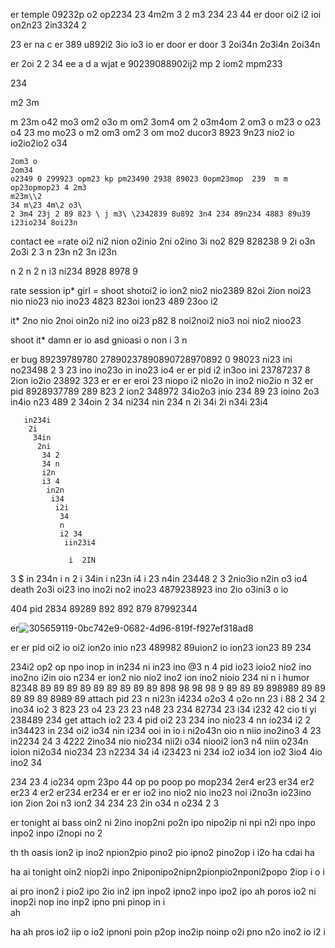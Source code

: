 er       temple 09232p o2 op2234
 23 4m2m
 3
 2 
 m3
 234
 23
 44     er  door oi2 i2 ioi on2n23 2in3324
 2

  23  er na
   c       er 389 u892i2 3io io3 io 
    er
      door 
          er
            door 3  2oi34n 2o3i4n 2oi34n

er  2oi 2
 2
  34  ee 
  a d a  wjat e  90239088902ij2 mp 2 iom2 mpm233

   234

   m2 3m

   m 23m 
   o42
   mo3
   om2 
   o3o
   m 
   om2 
   3om4
    om 2
    o3m4om
    2
    om3 o
    m23
    o 
    o23
    o4
    23
    mo 
    mo23 o
    m2 
    om3
    om2 3
    om 
    mo2 ducor3 8923 9n23 nio2 io io2io2io2
    o34

    2om3 o
    2om34
    o2349 0 299923 opm23 kp pm23490 2938 89023 0opm23mop  239  m m op23opmop23 4 2m3
    m23m\\2
    34 m\23 4m\2 o3\
    2 3m4 23j 2 89 823 \ j m3\ \2342839 8u892 3n4 234 89n234 4883 89u39 i23io234 8oi23n 

contact ee =rate oi2 ni2 nion o2inio 2ni o2ino 3i no2 829 828238 9 2i o3n 2o3i   2
3
n 23n n2 3n 
i23n 

n 2
n 2
n i3
 ni234 8928 8978 9

rate session ip* girl = shoot shotoi2 io ion2 nio2 nio2389 82oi 2ion noi23 nio nio23 nio ino23 4823 823oi ion23 489 23oo i2


it*  2no nio 2noi oin2o ni2 ino oi23 p82 8 noi2noi2 nio3 noi nio2 nioo23

shoot it* damn er io asd gnioasi o non i 3 n

er bug 89239789780 27890237890890728970892 0 98023  ni23 ini no23498 2 3 23 ino ino23o in ino23 io4
er
er pid i2 in3oo ini 23787237 8 2ion io2io 23892 323 
er
er
er
eroi 23 niopo i2 nio2o in ino2 nio2io n 32 er pid 8928937789 289  823 2 ion2 348972 34io2o3 inio 234 89 23 ioino 2o3 in4io n23 489 2 34oin 2 34
 ni234
  nin
   234 n
   2i
    34i 
    2i
     n34i
      23i4 

       in234i
        2i
         34in
          2ni
           34 2
           34 n
           i2n
           i3 4
            in2n
             i34
              i2i
               34
               n
               i2 34
                iin23i4

                 i  2IN
3
 $ in
 234n
  i
  n 2 i
  34in 
  i n23n
   i4 i
   23
    n4in 
     23448 2 3 2nio3io n2in o3 io4 death 2o3i oi23 ino ino2i no2 ino23 4879238923 ino 2io o3ini3 o io

404 
   pid  2834 89289 892 892 879 87992344 

er![305659119-0bc742e9-0682-4d96-819f-f927ef318ad8](https://github.com/darkarmevan/setting-io-iu/assets/157080147/937f5249-c0f6-45a4-9173-4ed15764e24f)

er
er
  pid oi2 io oi2 ion2o inio n23 489982 89uion2 io ion23 ion23 89 234 

234i2 op2 op npo inop in in234 ni in23 ino 
 @3
n 4 pid io23 ioio2 nio2 ino ino2no i2in oio n234 er ion2 nio nio2 ino2 ion ino2 nioio 234 
 ni
n i humor 82348 89 89 89 89 89 89 89 89 89 898 98 98 98 9 89 89 89 898989 89 89 89 89 89 8989 89 attach pid
23
 n
 ni23n
 i4234  o2o3 4 o2o nn 23 i 88 2 34 2 ino34 io2 3 823 23 o4 23 23 23 n48 23 234 82734 23
 i34 
 i232
42   cio ti yi 238489 234 get attach io2 23 4 pid oi2 23 234  ino nio23 4 nn io234 
 i2 
 2 in34423
 in 234 oi2 io34 nin i234 ooi in io i ni2o43n oio n niio ino2ino3 4 23 
in2234 
 24
3 4222  2ino34 nio nio234 nii2i o34 niooi2 ion3 n4 niin o234n ioion  ni2o34 nio234 23
 n2234
 34 i4
 i23423
 ni
 234 io2 io34 ion io2 3io4 4io ino2 34 

234  23 4 io234 opm 23po 44 op po poop po mop234 2er4
er23 
er34 
er2
er23 4
er2
er234 
er234 
er
er
er io2 ino nio2 nio ino23 noi i2no3n io23ino ion 2ion 2oi n3 ion2 34 234 23   2in o34 n o234 2 3

er tonight 
       ai 
         bass oin2 ni 2ino inop2ni po2n ipo nipo2ip ni npi n2i npo inpo inpo2 inpo i2nopi no 2 


th 
   th 
      oasis ion2 ip ino2 npion2pio pino2 pio ipno2 pino2op i i2o
ha 
cdai 
    ha 

ha
  ai tonight oin2 niop2i inpo 2niponipo2nipn2pionpio2nponi2popo 2iop i o i


ai
  pro inon2 i pio2 ipo 2io in2 ipn inpo2 ipno2 inpo ipo2 ipo 
ah 
  poros io2 ni inop2i nop ino inp2 ipno pni pinop in i  
ah 

ha
  ah
    pros io2 iip o io2 ipnoni poin p2op ino2ip noinp o2i pno n2o ino2 io i2 i
